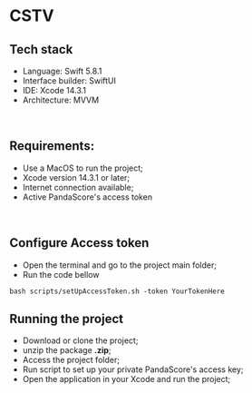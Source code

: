 # CSTV

## Tech stack
- Language: Swift 5.8.1
- Interface builder: SwiftUI
- IDE: Xcode 14.3.1
- Architecture: MVVM

<br>

## Requirements: 
- Use a MacOS to run the project; 
- Xcode version 14.3.1 or later;
- Internet connection available;
- Active PandaScore's access token
<br>

## Configure Access token
- Open the terminal and go to the project main folder;
- Run the code bellow 
  
 `bash scripts/setUpAccessToken.sh -token YourTokenHere` 

## Running the project
- Download or clone the project;
- unzip the package **.zip**;
- Access the project folder;
- Run script to set up your private PandaScore's access key;
- Open the application in your Xcode and run the project;


<br><br>
